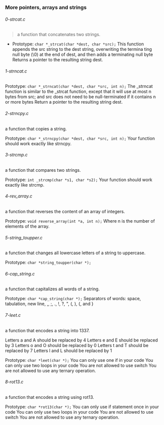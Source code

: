 ### More pointers, arrays and strings

###### 0-strcat.c
> a function that concatenates two strings.
* Prototype: ```char *_strcat(char *dest, char *src);```
This function appends the src string to the dest string, overwriting the termina
ting null byte (\0) at the end of dest, and then adds a terminating null byte
Returns a pointer to the resulting string dest.

###### 1-strncat.c
Prototype: ```char *_strncat(char *dest, char *src, int n);```
The _strncat function is similar to the _strcat function, except that
it will use at most n bytes from src; and
src does not need to be null-terminated if it contains n or more bytes
Return a pointer to the resulting string dest.

###### 2-strncpy.c
a function that copies a string.

Prototype: ```char *_strncpy(char *dest, char *src, int n);```
Your function should work exactly like strncpy.

###### 3-strcmp.c
a function that compares two strings.

Prototype: ```int _strcmp(char *s1, char *s2);```
Your function should work exactly like strcmp.

###### 4-rev_array.c
a function that reverses the content of an array of integers.

Prototype: ```void reverse_array(int *a, int n);```
Where n is the number of elements of the array.

###### 5-string_toupper.c
a function that changes all lowercase letters of a string to uppercase.

Prototype: ```char *string_toupper(char *);```

###### 6-cap_string.c
 a function that capitalizes all words of a string.

Prototype: ```char *cap_string(char *);```
Separators of words: space, tabulation, new line, ,, ;, ., !, ?, \", (, ), {,
and }

###### 7-leet.c
a function that encodes a string into 1337.

Letters a and A should be replaced by 4
Letters e and E should be replaced by 3
Letters o and O should be replaced by 0
Letters t and T should be replaced by 7
Letters l and L should be replaced by 1

Prototype: ```char *leet(char *);```
You can only use one if in your code
You can only use two loops in your code
You are not allowed to use switch
You are not allowed to use any ternary operation.

###### 8-rot13.c
a function that encodes a string using rot13.

Prototype: ```char *rot13(char *);```
You can only use if statement once in your code
You can only use two loops in your code
You are not allowed to use switch
You are not allowed to use any ternary operation.
